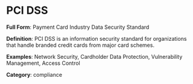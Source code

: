 # PCI DSS

**Full Form**: Payment Card Industry Data Security Standard

**Definition**: PCI DSS is an information security standard for organizations that handle branded credit cards from major card schemes.

**Examples**: Network Security, Cardholder Data Protection, Vulnerability Management, Access Control

**Category**: compliance
